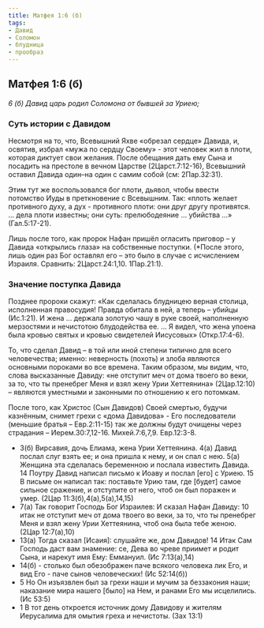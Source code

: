 ```yaml
---
title: Матфея 1:6 (б)
tags: 
- Давид
- Соломон
- блудница
- прообраз
---
```


## Матфея 1:6 (б)

*6 (б) Давид царь родил Соломона от бывшей за Уриею;*

### Суть истории с Давидом

Несмотря на то, что, Всевышний Яхве «обрезал сердце» Давида, и, освятив, избрал «мужа по сердцу Своему» - этот человек жил в плоти, которая диктует свои желания. После обещания дать ему Сына и посадить на престоле в вечном Царстве (2Царст.7:12-16), Всевышний оставил Давида один–на один с самим собой (см: 2Пар.32:31). 

Этим тут же воспользовался бог плоти, дьявол, чтобы ввести потомство Иуды в преткновение с Всевышним. Так: «плоть желает противного духу, а дух - противного плоти: они друг другу противятся. … дела плоти известны; они суть: прелюбодеяние … убийства …» (Гал.5:17-21). 

Лишь после того, как пророк Нафан пришёл огласить приговор – у Давида «открылись глаза» на собственные поступки. (*После этого, лишь  один раз Бог оставлял его – это было в случае с исчислением Израиля. Сравнить: 2Царст.24:1,10. 1Пар.21:1). 

### Значение поступка Давида

Позднее пророки скажут: «Как сделалась блудницею верная столица, исполненная правосудия! Правда обитала в ней, а теперь – убийцы (Ис.1:21).  И жена … держала золотую чашу в руке своей, наполненную мерзостями и нечистотою блудодейства ее. … Я видел, что жена упоена была кровью святых и кровью свидетелей Иисусовых» (Откр.17:4-6).

То, что сделал Давид – в той или иной степени типично для всего человечества; именно: неверность (похоть) и злоба являются основными пороками во все времена. Таким образом, мы видим, что, слова высказанные Давиду: «не отступит меч от дома твоего во веки, за то, что ты пренебрег Меня и взял жену Урии Хеттеянина» (2Цар.12:10) – являются уместными и законными по отношению к его потомкам.  

После того, как Христос (Сын Давидов) Своей смертью, будучи казнённым, снимет грехи с «дома Давидова» -  Его последователи (меньшие братья – Евр.2:11-15) так же должны будут очищены через страдания – Иерем.30:7,12-16. Михей.7:6,7,9. Евр.12:3-8. 

- 3(б) Вирсавия, дочь Елиама, жена Урии Хеттеянина.
4(а) Давид послал слуг взять ее; и она пришла к нему, и он спал с нею. 5(а) Женщина эта сделалась беременною и послала известить Давида. 14 Поутру Давид написал письмо к Иоаву и послал [его] с Уриею. 15 В письме он написал так: поставьте Урию там, где [будет] самое сильное сражение, и отступите от него, чтоб он был поражен и умер. (2Цар 11:3(б),4(а),5(а),14,15)
- 7(а) Так говорит Господь Бог Израилев: И сказал Нафан Давиду: 10 итак не отступит меч от дома твоего во веки, за то, что ты пренебрег Меня и взял жену Урии Хеттеянина, чтоб она была тебе женою. (2Цар 12:7(а),10)
- 13(а) Тогда сказал [Исаия]: слушайте же, дом Давидов! 14 Итак Сам Господь даст вам знамение: се, Дева во чреве приимет и родит Сына, и нарекут имя Ему: Еммануил. (Ис 7:13(а),14)
- 14(б) - столько был обезображен паче всякого человека лик Его, и вид Его - паче сынов человеческих! (Ис 52:14(б))
- 5 Но Он изъязвлен был за грехи наши и мучим за беззакония наши; наказание мира нашего [было] на Нем, и ранами Его мы исцелились. (Ис 53:5)
- 1 В тот день откроется источник дому Давидову и жителям Иерусалима для омытия греха и нечистоты. (Зах 13:1)
